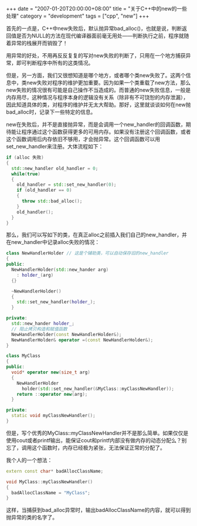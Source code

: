 +++
date = "2007-01-20T20:00:00+08:00"
title = "关于C++中的new的一些处理"
category = "development"
tags = ["cpp", "new"]
+++

首先的一点是，C++中new失败后，默认抛异常bad_alloc()，也就是说，判断返回值是否为NULL的方法在现代编译器面前毫无用处——判断执行之前，程序就随着异常的栈展开而销毁了！

<!--more-->

用异常的好处，不用再反反复复的写对new失败的判断了，只用在一个地方捕获异常，即可判断程序中所有的这类情况。

但是，另一方面，我们又很想知道是哪个地方，或者哪个类new失败了。这两个信息中，类new失败对程序的维护更加重要。因为如果一个类重载了new方法，那么new失败的情况很有可能是自己操作不当造成的。而普通的new失败信息，一般是内存用尽，这种情况与程序本身的逻辑没有关系（除非有不可饶恕的内存泄漏），因此知道具体的类，对程序的维护并无太大帮助。那好，这里就谈谈如何在new抛bad_alloc时，记录下一些特定的信息。

new在失败后，并不是直接抛异常，而是会调用一个new_handler的回调函数，期待能让程序通过这个函数获得更多的可用内存。如果没有注册这个回调函数，或者这个函数调用后内存依旧不够用，才会抛异常。这个回调函数可以用set_new_handler来注册。大体流程如下：

``` c++
if (alloc 失败)
{
  std::new_handler old_handler = 0;
  while(true)
  {
    old_handler = std::set_new_handler(0);
    if (old_handler == 0)
    {
      throw std::bad_alloc();
    }
    old_handler();
  }
}
```

那么，我们可以写如下的类，在真正alloc之前插入我们自己的new_handler，并在new_handler中记录alloc失败的情况：

``` c++
class NewHandlerHolder // 这是个辅助类，可以自动保存旧的new_handler
{
public:
  NewHandlerHolder(std::new_hander arg)
    : holder_(arg)
  {}

  ~NewHandlerHolder()
  {
    std::set_new_handler(holder_);
  }

private:
  std::new_hander holder_;
  // 阻止拷贝构造和赋值函数
  NewHandlerHolder(const NewHandlerHolder&);
  NewHandlerHolder& operator =(const NewHandlerHolder&);
}

class MyClass
{
public:
  void* operator new(size_t arg)
  {
    NewHandlerHolder
      holder(std::set_new_handler(&MyClass::myClassNewHandler));
    return ::operator new(arg);
  }

private:
  static void myClassNewHandler();
}
```

但是，写个优秀的MyClass::myClassNewHandler并不是那么简单。如果仅仅是使用cout或者printf输出，能保证cout和printf内部没有做内存的动态分配么？别忘了，调用这个函数时，内存已经极为紧张，无法保证正常的分配了。

我个人的一个想法：

``` c++
extern const char* badAllocClassName;

void MyClass::myClassNewHandler()
{
  badAllocClassName = "MyClass";
}
```

这样，当捕获到bad_alloc异常时，输出badAllocClassName的内容，就可以得到抛异常的类的名字了。
